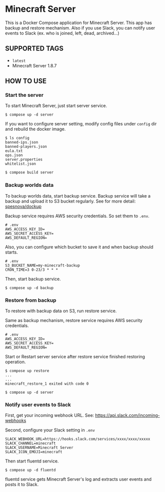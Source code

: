 # Minecraft Server
This is a Docker Compose application for Minecraft Server. This app has backup and restore mechanism. Also if you use Slack, you can notify user events to Slack (ex. who is joined, left, dead, archived...)

## SUPPORTED TAGS

- `latest`
 - Minecraft Server 1.8.7

## HOW TO USE
### Start the server
To start Minecraft Server, just start server service.

```
$ compose up -d server
```

If you want to configure server setting, modify config files under `config` dir and rebuild the docker image.

```
$ ls config
banned-ips.json
banned-players.json
eula.txt
ops.json
server.properties
whitelist.json
```

```bash
$ compose build server
```

### Backup worlds data
To backup worlds data, start backup service.
Backup service will take a backup and upload it to S3 bucket regularly.
See for more detail: [spesnova/dockup](https://github.com/spesnova/dockup)

Backup service requires AWS security credentials.
So set them to `.env`.

```
# .env
AWS_ACCESS_KEY_ID=
AWS_SECRET_ACCESS_KEY=
AWS_DEFAULT_REGION=
```

Also, you can configure which bucket to save it and when backup should starts.

```
# .env
S3_BUCKET_NAME=my-minecraft-backup
CRON_TIME=3 0-23/3 * * *
```

Then, start backup service.

```
$ compose up -d backup
```

### Restore from backup
To restore with backup data on S3, run restore service.

Same as backup mechanism, restore service requires AWS security credentials.

```
# .env
AWS_ACCESS_KEY_ID=
AWS_SECRET_ACCESS_KEY=
AWS_DEFAULT_REGION=
```

Start or Restart server service after restore service finished restoring operation.

```
$ compose up restore
...
...
minecraft_restore_1 exited with code 0

$ compose up -d server
```



### Notify user events to Slack
First, get your incoming webhook URL.
See: https://api.slack.com/incoming-webhooks

Second, configure your Slack setting in `.env`

```
SLACK_WEBHOOK_URL=https://hooks.slack.com/services/xxxx/xxxx/xxxxx
SLACK_CHANNEL=minecraft
SLACK_USERNAME=Minecraft Server
SLACK_ICON_EMOJI=minecraft
```

Then start fluentd service.

```
$ compose up -d fluentd
```

fluentd service gets Minecraft Server's log and extracts user events and posts it to Slack.
